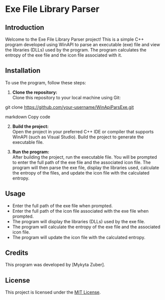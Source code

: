 # Exe File Library Parser

## Introduction
Welcome to the Exe File Library Parser project! This is a simple C++ program developed using WinAPI to parse an executable (exe) file and view the libraries (DLLs) used by the program. The program calculates the entropy of the exe file and the icon file associated with it.

## Installation
To use the program, follow these steps:

1. **Clone the repository:**  
   Clone this repository to your local machine using Git:

git clone https://github.com/your-username/WinApiParsExe.git

markdown
Copy code

2. **Build the project:**  
Open the project in your preferred C++ IDE or compiler that supports WinAPI (such as Visual Studio). Build the project to generate the executable file.

3. **Run the program:**  
After building the project, run the executable file. You will be prompted to enter the full path of the exe file and the associated icon file. The program will then parse the exe file, display the libraries used, calculate the entropy of the files, and update the icon file with the calculated entropy.

## Usage
- Enter the full path of the exe file when prompted.
- Enter the full path of the icon file associated with the exe file when prompted.
- The program will display the libraries (DLLs) used by the exe file.
- The program will calculate the entropy of the exe file and the associated icon file.
- The program will update the icon file with the calculated entropy.

## Credits
This program was developed by [Mykyta Zuber].

## License
This project is licensed under the [MIT License](https://github.com/git/git-scm.com/blob/main/MIT-LICENSE.txt).
